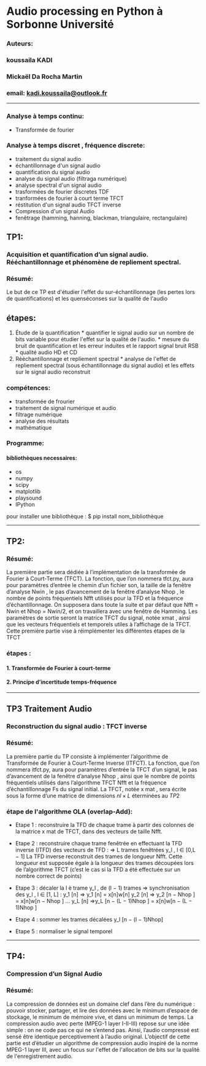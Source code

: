 # Audio processing en Python à Sorbonne Université

###  Auteurs: 
###  koussaila KADI  
###  Mickaël Da Rocha Martin
### email: kadi.koussaila@outlook.fr

---------------------------------------

### Analyse à temps continu:
* Transformée de fourier 

### Analyse à temps discret , fréquence discrete: 

* traitement du signal audio
* échantillonnage d'un signal audio 
* quantification du signal audio
* analyse du signal audio (filtraga numérique) 
* analyse spectral d'un signal audio 
* trasformées de fourier discretes TDF
* tranformées de fourier à court terme TFCT
* réstitution d'un signal audio TFCT inverse
* Compression d'un signal Audio 
* fenêtrage (hamming, hanning, blackman, triangulaire, rectangulaire) 


## TP1: 
### Acquisition et quantification d’un signal audio. Rééchantillonnage et phénomène de repliement spectral.
### Résumé: 
Le but de ce TP est d'étudier l'effet du sur-échantillonnage (les pertes lors de  quantifications) et les quenséconses sur la qualité de l'audio

## étapes:
1.   Étude de la quantification
    *   quantifier le signal audio sur un nombre de bits variable pour étudier l'effet sur la qualité de l'audio. 
    *   mesure du bruit de quantification et les erreur induites et le rapport signal bruit RSB
    *   qualité audio HD et CD 
2.   Rééchantillonnage et repliement spectral
    *   analyse de l'effet de repliement spectral (sous échantillonnage du signal audio) et les effets sur le signal audio reconstruit 

### compétences:
*   transformée de frourier
*   traitement de signal numérique et audio 
*   filtrage numérique 
*   analyse des résultats 
*   mathématique 

### Programme: 
#### bibliothèques necessaires:
*   os
*   numpy
*   scipy
*   matplotlib
*   playsound
*   IPython

pour installer une bibliothèque : $ pip install nom_bibliothèque

---------------------------------------

## TP2:
### Résumé: 
La première partie sera dédiée à l’implémentation de la transformée de Fourier à Court-Terme (TFCT). La fonction, que l’on nommera tfct.py, aura pour paramètres d’entrée le chemin d’un fichier son, la taille de la fenêtre d’analyse Nwin , le pas d’avancement de la fenêtre d’analyse Nhop , le nombre de points fréquentiels Nfft utilisés pour la TFD et la fréquence d’échantillonnage. On supposera dans toute la suite et par défaut que Nfft = Nwin et Nhop = Nwin/2, et on travaillera
avec une fenêtre de Hamming. Les paramètres de sortie seront la matrice TFCT du signal, notée xmat , ainsi que les vecteurs fréquentiels et temporels utiles à l’affichage de la TFCT. Cette première partie vise à réimplémenter les différentes étapes de la TFCT

### étapes :
#### 1. Transformée de Fourier à court-terme
#### 2. Principe d’incertitude temps-fréquence

---------------------------------------
## TP3 Traitement Audio
###  Reconstruction du signal audio : TFCT inverse
### Résumé:
La première partie du TP consiste à implémenter l’algorithme de Transformée de Fourier à Court-Terme Inverse (ITFCT). La fonction, que l’on nommera itfct.py, aura pour paramètres d’entrée la TFCT d’un signal, le pas d’avancement de la fenêtre d’analyse Nhop , ainsi que le nombre de points fréquentiels utilisés dans l’algorithme TFCT Nfft et la fréquence d’échantillonnage Fs du signal initial. La TFCT, notée x mat , sera écrite sous la forme d’une matrice de
dimensions $nl × L$ éterminées au $TP2$

### étape de l'algorithme OLA (overlap-Add):
*   Etape 1 : reconstruire la TFD de chaque trame à partir des colonnes de la matrice x mat de TFCT, dans des vecteurs de taille Nfft.

*   Etape 2 : reconstruire chaque trame fenêtrée en effectuant la TFD inverse (ITFD) des vecteurs de TFD : ⇒ L trames fenêtrées y_l , l ∈ [0,L − 1]
La TFD inverse reconstruit des trames de longueur Nfft. Cette longueur est supposée égale à la longueur des trames découpées lors de l’algorithme TFCT (c’est le cas si la TFD a été effectuée sur un nombre correct de points)

*   Etape 3 : décaler la l è trame y_l , de (l − 1) trames ⇒ synchronisation des y_l , l ∈ [1, L] :
y_1 [n] ⇒ y_1 [n] = x[n]w[n]
y_2 [n] ⇒ y_2 [n − Nhop ] = x[n]w[n − Nhop ]
...
y_L [n] ⇒y_L [n − (L − 1)Nhop ] = x[n]w[n − (L − 1)Nhop ]

*   Etape 4 : sommer les trames décalées  y_l [n − (l − 1)Nhop]

*   Etape 5 : normaliser le signal temporel

---------------------------------------
## TP4:
### Compression d’un Signal Audio
### Résumé:
La compression de données est un domaine clef dans l’ère du numérique : pouvoir stocker, partager, et lire des données avec le minimum d’espace de stockage, le minimum de mémoire vive, et dans un minimum de temps. La compression audio avec perte (MPEG-1 layer I-II-III) repose sur une idée simple : on ne code pas ce qui ne s’entend pas. Ainsi, l’audio compressé est sensé être identique perceptivement à l’audio original. L’objectif de cette partie est d’étudier un algorithme de compression audio inspiré de la norme MPEG-1 layer III, avec un focus sur l'effet de l'allocation de bits sur la qualité de l'enregistrement audio.





